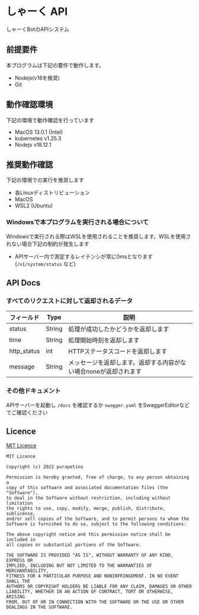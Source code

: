 # しゃーく API

しゃーくBotのAPIシステム

## 前提要件

本プログラムは下記の要件で動作します。

- Nodejs(v18を推奨)
- Git

## 動作確認環境

下記の環境で動作確認を行っています

- MacOS 13.0.1 (Intel)
- kubernetes v1.25.3
- Nodejs v18.12.1

## 推奨動作確認

下記の環境での実行を推奨します

- 各Linuxディストリビューション
- MacOS
- WSL2 (Ubuntu)

### Windowsで本プログラムを実行される場合について

Windowsで実行される際はWSLを使用されることを推奨します。WSLを使用されない場合下記の制約が発生します

- APIサーバー内で測定するレイテンシが常に0msとなります(`/v1/system/status` など)

## API Docs

### すべてのリクエストに対して返却されるデータ

| フィールド | Type | 説明 |
| ---- | ---- | ------ |
| status | String | 処理が成功したかどうかを返却します |
| time | String | 処理開始時刻を返却します |
| http_status  | int | HTTPステータスコードを返却します |
| message | String | メッセージを返却します。返却する内容がない場合noneが返却されます |

### その他ドキュメント

APIサーバーを起動し `/docs` を確認するか `swagger.yaml` をSwaggerEditorなどでご確認ください

## Licence

[MIT Licence](./LICENCE)

```
MIT Licence

Copyright (c) 2022 purapetino 

Permission is hereby granted, free of charge, to any person obtaining a
copy of this software and associated documentation files (the "Software"),
to deal in the Software without restriction, including without limitation
the rights to use, copy, modify, merge, publish, distribute, sublicense,
and/or sell copies of the Software, and to permit persons to whom the
Software is furnished to do so, subject to the following conditions:

The above copyright notice and this permission notice shall be included in
all copies or substantial portions of the Software.

THE SOFTWARE IS PROVIDED "AS IS", WITHOUT WARRANTY OF ANY KIND, EXPRESS OR
IMPLIED, INCLUDING BUT NOT LIMITED TO THE WARRANTIES OF MERCHANTABILITY,
FITNESS FOR A PARTICULAR PURPOSE AND NONINFRINGEMENT. IN NO EVENT SHALL THE
AUTHORS OR COPYRIGHT HOLDERS BE LIABLE FOR ANY CLAIM, DAMAGES OR OTHER
LIABILITY, WHETHER IN AN ACTION OF CONTRACT, TORT OR OTHERWISE, ARISING
FROM, OUT OF OR IN CONNECTION WITH THE SOFTWARE OR THE USE OR OTHER
DEALINGS IN THE SOFTWARE.
```